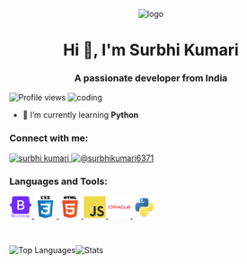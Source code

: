 <p align="center">
  <img src="https://media0.giphy.com/headers/GitHub/w8ZJLtJbmuph.gif" alt="logo" />
</p>

<h1 align="center">Hi 👋, I'm Surbhi Kumari</h1>
<h3 align="center">A passionate developer from India</h3>

<img align="right" width="400" alt="coding" src="https://media.tenor.com/QVC1Nmb9TwUAAAAi/coding.gif">

<p align="left">
  <img src="https://komarev.com/ghpvc/?username=surbhiadri&label=Profile%20views&color=0e75b6&style=flat" alt="Profile views" />
</p>

- 🌱 I’m currently learning **Python**

<h3 align="left">Connect with me:</h3>
<p align="left">
  <a href="https://linkedin.com/in/surbhi kumari" target="_blank">
    <img src="https://raw.githubusercontent.com/rahuldkjain/github-profile-readme-generator/master/src/images/icons/Social/linked-in-alt.svg" alt="surbhi kumari" height="30" width="40" />
  </a>
  <a href="https://www.hackerrank.com/@surbhikumari6371" target="_blank">
    <img src="https://raw.githubusercontent.com/rahuldkjain/github-profile-readme-generator/master/src/images/icons/Social/hackerrank.svg" alt="@surbhikumari6371" height="30" width="40" />
  </a>
</p>
<div >
 <h3 align="left">Languages and Tools:</h3>
<p align="left">
  <a href="https://getbootstrap.com" target="_blank" rel="noreferrer">
    <img src="https://raw.githubusercontent.com/devicons/devicon/master/icons/bootstrap/bootstrap-plain-wordmark.svg" alt="bootstrap" width="40" height="40"/>
  </a>
  <a href="https://www.w3schools.com/css/" target="_blank" rel="noreferrer">
    <img src="https://raw.githubusercontent.com/devicons/devicon/master/icons/css3/css3-original-wordmark.svg" alt="css3" width="40" height="40"/>
  </a>
  <a href="https://www.w3.org/html/" target="_blank" rel="noreferrer">
    <img src="https://raw.githubusercontent.com/devicons/devicon/master/icons/html5/html5-original-wordmark.svg" alt="html5" width="40" height="40"/>
  </a>
  <a href="https://developer.mozilla.org/en-US/docs/Web/JavaScript" target="_blank" rel="noreferrer">
    <img src="https://raw.githubusercontent.com/devicons/devicon/master/icons/javascript/javascript-original.svg" alt="javascript" width="40" height="40"/>
  </a>
  <a href="https://www.oracle.com/" target="_blank" rel="noreferrer">
    <img src="https://raw.githubusercontent.com/devicons/devicon/master/icons/oracle/oracle-original.svg" alt="oracle" width="40" height="40"/>
  </a>
  <a href="https://www.python.org" target="_blank" rel="noreferrer">
    <img src="https://raw.githubusercontent.com/devicons/devicon/master/icons/python/python-original.svg" alt="python" width="40" height="40"/>
  </a>
</p>

<br/>

<p align="left">
  <img align="left" src="https://github-readme-stats.vercel.app/api/top-langs?username=surbhiadri&show_icons=true&locale=en&layout=compact" alt="Top Languages" />
</p>

<p class="margin-top:20px">
  <img src="https://github-readme-stats.vercel.app/api?username=surbhiadri&show_icons=true&locale=en" alt="Stats" />
</p>
</div>


